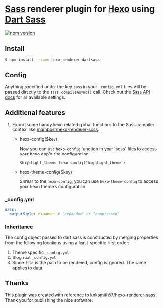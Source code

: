 [Sass] renderer plugin for [Hexo] using [Dart Sass]
==

[![npm version](https://badge.fury.io/js/hexo-renderer-dartsass.svg)](https://badge.fury.io/js/hexo-renderer-dartsass)

## Install
```sh
$ npm install --save hexo-renderer-dartsass
```

## Config
Anything specified under the key `sass` in your `_config.yml` files will be passed directly to the `sass.compileAsync()` call.
Check out the [Sass API docs](https://sass-lang.com/documentation/js-api/interfaces/options/) for all available settings.

## Additional features
1. Export some handy hexo related global functions to the Sass compiler context like [mamboer/hexo-renderer-scss].
   - hexo-config($key)

     Now you can use `hexo-config` function in your 'scss' files to access your hexo app's site configuration.

     ```
     $highlight_theme: hexo-config('highlight_theme')
     ```

   - hexo-theme-config($key)

     Similar to the `hexo-config`, you can use `hexo-theme-config` to access your hexo theme's configuration.

### _config.yml
```yaml
sass:
  outputStyle: expanded # "expanded" or "compressed"
```

### Inheritance
The config object passed to dart sass is constructed by merging properties from
the following locations using a least-specific-first order:

1. Theme specific `_config.yml`
2. Blog root `_config.yml`
3. Since `file` is the path to be rendered, config is ignored. The same applies to data.

## Thanks
This plugin was created with reference to [knksmith57/hexo-renderer-sass]. Thank you for publishing the nice software.

[Hexo]: http://hexo.io
[Sass]: http://sass-lang.com/
[Dart Sass]: https://sass-lang.com/dart-sass
[node-sass]: https://github.com/andrew/node-sass
[Dart Sass API docs]: https://github.com/sass/dart-sass#javascript-api
[knksmith57/hexo-renderer-sass]: https://github.com/knksmith57/hexo-renderer-sass
[mamboer/hexo-renderer-scss]: https://github.com/mamboer/hexo-renderer-scss
